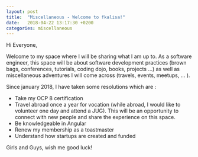 ```yaml
---
layout: post
title:  "Miscellaneous - Welcome to fkalisa!"
date:   2018-04-22 13:17:30 +0200
categories: miscellaneous
---
```


Hi Everyone,

Welcome to my space where I will be sharing what I am up to. As a software engineer, this space will be about software
development practices (brown bags, conferences, tutorials, coding dojo, books, projects ...)
as well as miscellaneous adventures I will come across (travels, events, meetups, ... ).


Since january 2018, I have taken some resolutions which are :

<ul>
<li> Take my OCP 8 certification</li>
<li> Travel abroad once a year for vocation (while abroad, I would like to volunteer one day and attend a JUG).
This will be an opportunity to connect with new people and share the experience on this space.
</li>
<li> Be knowledgeable in Angular </li>
<li> Renew my membership as a toastmaster</li>
<li> Understand how startups are created and funded</li>
</ul>

Girls and Guys, wish me good luck!
